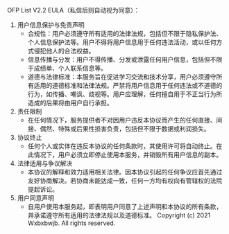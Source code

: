 OFP List V2.2 EULA（私信后则自动视为同意）：
1. 用户信息保护与免责声明
   - 合规性：用户必须遵守所有适用的法律法规，包括但不限于隐私保护法、个人信息保护法等。用户不得将用户信息用于任何违法活动，或以任何方式侵犯他人的合法权益。
   - 信息传播与分发：用户不得传播、分发或泄露任何用户信息，包括但不限于成绩单、个人联系信息等。
   - 道德与法律标准：本服务旨在促进学习交流和技术分享，用户必须遵守所有适用的道德标准和法律法规。严禁将用户信息用于任何违法或不道德的行为，如传播、嘲讽、歧视等。用户应理解，任何擅自用于不正当行为所造成的后果将由用户自行承担。
2. 责任限制
   - 在任何情况下，服务提供者不对因用户违反本协议而产生的任何直接、间接、偶然、特殊或后果性损害负责，包括但不限于数据或利润损失。
3. 协议终止
   - 任何个人或实体在违反本协议的任何条款时，其使用许可将自动终止。在此情况下，用户必须立即停止使用本服务，并销毁所有用户信息的副本。
4. 法律适用与争议解决
   - 本协议的解释和效力适用相关法律。因本协议引起的任何争议应首先通过友好协商解决。若协商未能达成一致，任何一方均有权向有管辖权的法院提起诉讼。
5. 用户同意声明
   - 自用户使用本服务起，即表明用户同意了上述声明和本协议的所有条款，并承诺遵守所有适用的法律法规以及道德标准。
Copyright (c) 2021 Wxbxbwjb. All rights reserved.
